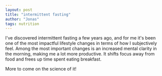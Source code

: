 ```yaml
---
layout: post
title: "intermittent fasting"
author: "Jonas"
tags: nutrition
---
```


I've discovered intermittent fasting a few years ago, and for me it's been one of the most impactful lifestyle changes in terms of how I subjectively feel. Among the most important changes is an increased mental clarity in the morning, making me a lot more productive. It shifts focus away from food and frees up time spent eating breakfast. 

More to come on the science of it! 

